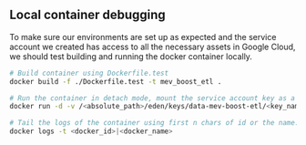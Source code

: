 ## Local container debugging

To make sure our environments are set up as expected and the service account we created has access to all the necessary assets in Google Cloud, we should test building and running the docker container locally.

```bash
# Build container using Dockerfile.test
docker build -f ./Dockerfile.test -t mev_boost_etl .

# Run the container in detach mode, mount the service account key as a volume and set it as an ENV var for Google Default Application login.
docker run -d -v /<absolute_path>/eden/keys/data-mev-boost-etl/<key_name>.json:/app/service-account.json -e GOOGLE_APPLICATION_CREDENTIALS=/app/service-account.json mev_boost_etl

# Tail the logs of the container using first n chars of id or the name.
docker logs -t <docker_id>|<docker_name>
```
